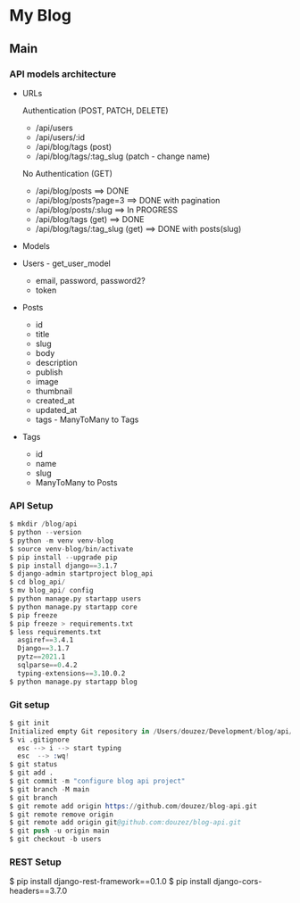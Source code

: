 # My Blog

## Main

### API models architecture

- URLs

  Authentication (POST, PATCH, DELETE)

  - /api/users
  - /api/users/:id
  - /api/blog/tags (post)
  - /api/blog/tags/:tag_slug (patch - change name)

  No Authentication (GET)

  - /api/blog/posts ==> DONE
  - /api/blog/posts?page=3 ==> DONE with pagination
  - /api/blog/posts/:slug ==> In PROGRESS
  - /api/blog/tags (get) ==> DONE
  - /api/blog/tags/:tag_slug (get) ==> DONE with posts(slug)

- Models

- Users - get_user_model

  - email, password, password2?
  - token

- Posts

  - id
  - title
  - slug
  - body
  - description
  - publish
  - image
  - thumbnail
  - created_at
  - updated_at
  - tags - ManyToMany to Tags

- Tags

  - id
  - name
  - slug
  - ManyToMany to Posts

### API Setup

```s
$ mkdir /blog/api
$ python --version
$ python -m venv venv-blog
$ source venv-blog/bin/activate
$ pip install --upgrade pip
$ pip install django==3.1.7
$ django-admin startproject blog_api
$ cd blog_api/
$ mv blog_api/ config
$ python manage.py startapp users
$ python manage.py startapp core
$ pip freeze
$ pip freeze > requirements.txt
$ less requirements.txt
  asgiref==3.4.1
  Django==3.1.7
  pytz==2021.1
  sqlparse==0.4.2
  typing-extensions==3.10.0.2
$ python manage.py startapp blog
```

### Git setup

```s
$ git init
Initialized empty Git repository in /Users/douzez/Development/blog/api/blog_api/.git/
$ vi .gitignore
  esc --> i --> start typing
  esc  --> :wq!
$ git status
$ git add .
$ git commit -m "configure blog api project"
$ git branch -M main
$ git branch
$ git remote add origin https://github.com/douzez/blog-api.git
$ git remote remove origin
$ git remote add origin git@github.com:douzez/blog-api.git
$ git push -u origin main
$ git checkout -b users
```

### REST Setup

$ pip install django-rest-framework==0.1.0
$ pip install django-cors-headers==3.7.0
